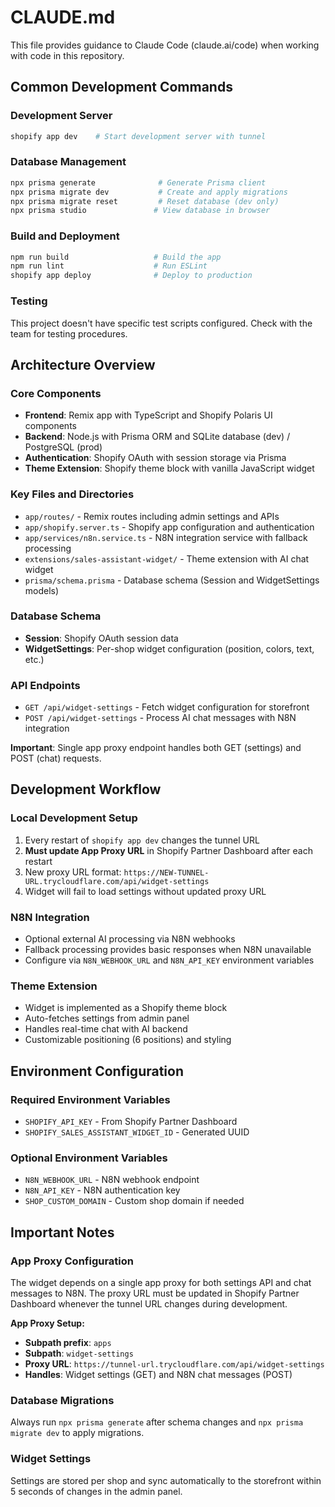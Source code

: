 # CLAUDE.md

This file provides guidance to Claude Code (claude.ai/code) when working with code in this repository.

## Common Development Commands

### Development Server
```bash
shopify app dev    # Start development server with tunnel
```

### Database Management
```bash
npx prisma generate              # Generate Prisma client
npx prisma migrate dev           # Create and apply migrations
npx prisma migrate reset         # Reset database (dev only)
npx prisma studio               # View database in browser
```

### Build and Deployment
```bash
npm run build                   # Build the app
npm run lint                    # Run ESLint
shopify app deploy              # Deploy to production
```

### Testing
This project doesn't have specific test scripts configured. Check with the team for testing procedures.

## Architecture Overview

### Core Components
- **Frontend**: Remix app with TypeScript and Shopify Polaris UI components
- **Backend**: Node.js with Prisma ORM and SQLite database (dev) / PostgreSQL (prod)
- **Authentication**: Shopify OAuth with session storage via Prisma
- **Theme Extension**: Shopify theme block with vanilla JavaScript widget

### Key Files and Directories
- `app/routes/` - Remix routes including admin settings and APIs
- `app/shopify.server.ts` - Shopify app configuration and authentication
- `app/services/n8n.service.ts` - N8N integration service with fallback processing
- `extensions/sales-assistant-widget/` - Theme extension with AI chat widget
- `prisma/schema.prisma` - Database schema (Session and WidgetSettings models)

### Database Schema
- **Session**: Shopify OAuth session data
- **WidgetSettings**: Per-shop widget configuration (position, colors, text, etc.)

### API Endpoints
- `GET /api/widget-settings` - Fetch widget configuration for storefront
- `POST /api/widget-settings` - Process AI chat messages with N8N integration

**Important**: Single app proxy endpoint handles both GET (settings) and POST (chat) requests.

## Development Workflow

### Local Development Setup
1. Every restart of `shopify app dev` changes the tunnel URL
2. **Must update App Proxy URL** in Shopify Partner Dashboard after each restart
3. New proxy URL format: `https://NEW-TUNNEL-URL.trycloudflare.com/api/widget-settings`
4. Widget will fail to load settings without updated proxy URL

### N8N Integration
- Optional external AI processing via N8N webhooks
- Fallback processing provides basic responses when N8N unavailable
- Configure via `N8N_WEBHOOK_URL` and `N8N_API_KEY` environment variables

### Theme Extension
- Widget is implemented as a Shopify theme block
- Auto-fetches settings from admin panel
- Handles real-time chat with AI backend
- Customizable positioning (6 positions) and styling

## Environment Configuration

### Required Environment Variables
- `SHOPIFY_API_KEY` - From Shopify Partner Dashboard
- `SHOPIFY_SALES_ASSISTANT_WIDGET_ID` - Generated UUID

### Optional Environment Variables
- `N8N_WEBHOOK_URL` - N8N webhook endpoint
- `N8N_API_KEY` - N8N authentication key
- `SHOP_CUSTOM_DOMAIN` - Custom shop domain if needed

## Important Notes

### App Proxy Configuration
The widget depends on a single app proxy for both settings API and chat messages to N8N. The proxy URL must be updated in Shopify Partner Dashboard whenever the tunnel URL changes during development.

**App Proxy Setup:**
- **Subpath prefix**: `apps`
- **Subpath**: `widget-settings`
- **Proxy URL**: `https://tunnel-url.trycloudflare.com/api/widget-settings`
- **Handles**: Widget settings (GET) and N8N chat messages (POST)

### Database Migrations
Always run `npx prisma generate` after schema changes and `npx prisma migrate dev` to apply migrations.

### Widget Settings
Settings are stored per shop and sync automatically to the storefront within 5 seconds of changes in the admin panel.